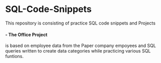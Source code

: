 # SQL-Code-Snippets
This repository is consisting of practice SQL code snippets and Projects

#### - The Office Project
is based on employee data from the Paper company empoyees and SQL queries written to create data categories while practicing various SQL funtions.
